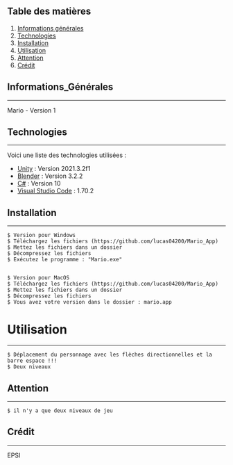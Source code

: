 ## Table des matières
1. [Informations générales](#informations_générales)
2. [Technologies](#technologies)
3. [Installation](#installation)
4. [Utilisation](#utilisation)
5. [Attention](#attention)
6. [Crédit](#crédit)

## Informations_Générales
***
Mario - Version 1

## Technologies
***
Voici une liste des technologies utilisées :
* [Unity](https://unity.com/fr) : Version 2021.3.2f1
* [Blender](https://www.blender.org/) : Version 3.2.2
* [C#](https://docs.microsoft.com/fr-fr/dotnet/csharp/) : Version 10
* [Visual Studio Code](https://code.visualstudio.com/) : 1.70.2
## Installation
*** 
```
$ Version pour Windows 
$ Téléchargez les fichiers (https://github.com/lucas04200/Mario_App)
$ Mettez les fichiers dans un dossier 
$ Décompressez les fichiers
$ Exécutez le programme : "Mario.exe"


$ Version pour MacOS 
$ Téléchargez les fichiers (https://github.com/lucas04200/Mario_App)
$ Mettez les fichiers dans un dossier 
$ Décompressez les fichiers 
$ Vous avez votre version dans le dossier : mario.app
```
# Utilisation
***
```
$ Déplacement du personnage avec les flèches directionnelles et la barre espace !!! 
$ Deux niveaux  
```
## Attention
***
```
$ il n'y a que deux niveaux de jeu 
```
## Crédit 
***
EPSI 
 

